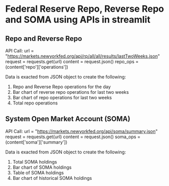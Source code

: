 # Federal Reserve Repo, Reverse Repo and SOMA using APIs in streamlit

## Repo and Reverse Repo
API Call:
url = "https://markets.newyorkfed.org/api/rp/all/all/results/lastTwoWeeks.json"
request = requests.get(url)
content = request.json()
repo_ops = (content['repo']['operations'])

Data is exacted from JSON object to create the following:
  1) Repo and Reverse Repo operations for the day
  2) Bar chart of reverse repo operations for last two weeks
  3) Bar chart of repo operations for last two weeks
  4) Total repo operations 

## System Open Market Account (SOMA)
API Call:
url = "https://markets.newyorkfed.org/api/soma/summary.json"
request = requests.get(url)
content = request.json()
soma_ops = (content['soma']['summary'])

Data is exacted from JSON object to create the following:
  1) Total SOMA holdings
  2) Bar chart of SOMA holdings
  3) Table of SOMA holdings
  4) Bar chart of historical SOMA holdings 